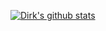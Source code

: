 [![Dirk's github stats](https://github-readme-stats.vercel.app/api?username=dlsc-software-consulting-gmbh
)](https://github.com/dlsc-software-consulting-gmbh)
